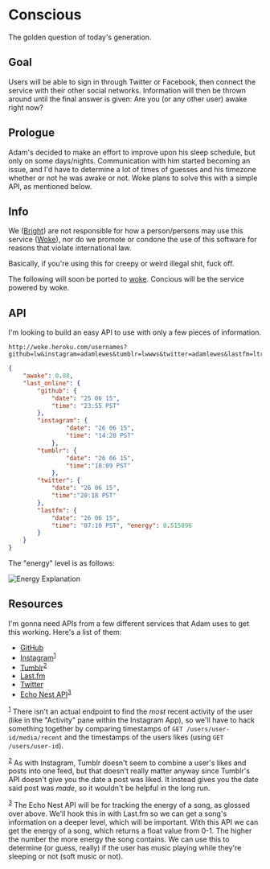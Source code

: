 Conscious
====

The golden question of today's generation.

Goal
----
Users will be able to sign in through Twitter or Facebook, then connect the service
with their other social networks. Information will then be thrown around until
the final answer is given: Are you (or any other user) awake right now?

Prologue
----------

Adam's decided to make an effort to improve upon his sleep schedule, but only on some days/nights. Communication with him started becoming an issue, and I'd have to determine
a lot of times of guesses and his timezone whether or not he was awake or not. Woke plans to solve this with a simple API, as mentioned below.

Info
----
We ([Bright](https://github.com/madebybright)) are not responsible for how a person/persons may use this service ([Woke](https://github.com/madebybright/woke/)), nor do we promote or condone the use of this software for reasons that violate international law. 

Basically, if you're using this for creepy or weird illegal shit, fuck off.

The following will soon be ported to [woke](https://github.com/madebybright/woke). Concious will be the service powered by woke.

API
---

I'm looking to build an easy API to use with only a few pieces of information.

```
http://woke.heroku.com/usernames?github=lw&instagram=adamlewes&tumblr=lwwws&twitter=adamlewes&lastfm=ltrlly
```

```json
{
	"awake": 0.88,
	"last_online": {
		"github": {
			"date": "25 06 15",
			"time": "23:55 PST"
		},
		"instagram": {
				"date": "26 06 15",
				"time": "14:20 PST"
			},
		"tumblr": {
				"date": "26 06 15",
				"time":"18:09 PST"
			},
		"twitter": {
			"date": "26 06 15",
			"time":"20:18 PST"
		},
		"lastfm": {
			"date": "26 06 15",
			"time": "07:10 PST", "energy": 0.515896
		}
	}
}
```

The "energy" level is as follows:

![Energy Explanation](http://i.imgur.com/YgFwNxp.png)

Resources
---------

I'm gonna need APIs from a few different services that Adam uses to get this
working. Here's a list of them:

- [GitHub](https://developer.github.com/v3/)
- [Instagram](https://instagram.com/developer/endpoints/users/)<sup><a href="#fn1" id="f1">1</a></sup>
- [Tumblr](https://www.tumblr.com/docs/en/api/v2)<sup><a href="#fn2" id="f2">2</a></sup>
- [Last.fm](http://www.last.fm/api)
- [Twitter](https://dev.twitter.com/)
- [Echo Nest API](http://developer.echonest.com/docs/v4)<sup><a href="#fn3" id="f3">3</a></sup>

<sup><a href="#f1">1</a></sup> There isn't an actual endpoint to find the *most* recent activity of the user (like in the "Activity" pane within the Instagram App), so we'll have to hack something together by comparing timestamps of `GET /users/user-id/media/recent` and the timestamps of the users likes (using `GET /users/user-id`).

<sup><a href="#f1">2</a></sup> As with Instagram, Tumblr doesn't seem to combine a user's likes and posts into one feed, but that doesn't really matter anyway since Tumblr's API doesn't give you the date a post was liked. It instead gives you the date said post was *made*, so it wouldn't be helpful in the long run.

<sup><a href="#f3">3</a></sup> The Echo Nest API will be for tracking the energy of a song, as glossed over above. We'll hook this in with Last.fm so we can get a song's information on a deeper level, which will be important. With this API we can get the energy of a song, which returns a float value from 0-1. The higher the number the more energy the song contains. We can use this to determine (or guess, really) if the user has music playing while they're sleeping or not (soft music or not).
